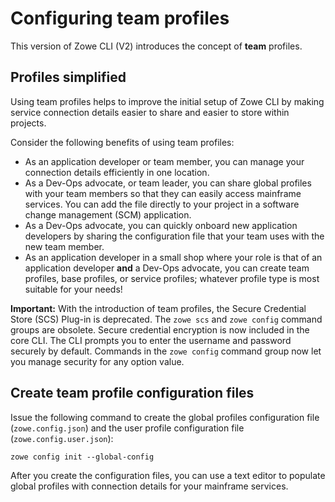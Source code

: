 # Configuring team profiles

This version of Zowe CLI (V2) introduces the concept of **team** profiles.

## Profiles simplified

Using team profiles helps to improve the initial setup of Zowe CLI by making service connection details easier to share and easier to store within projects.

Consider the following benefits of using team profiles:

- As an application developer or team member, you can manage your connection details efficiently in one location.
- As a Dev-Ops advocate, or team leader, you can share global profiles with your team members so that they can easily access mainframe services. You can add the file directly to your project in a software change management (SCM) application.
- As a Dev-Ops advocate, you can quickly onboard new application developers by sharing the configuration file that your team uses with the new team member.
- As an application developer in a small shop where your role is that of an application developer **and** a Dev-Ops advocate, you can create team profiles, base profiles, or service profiles; whatever profile type is most suitable for your needs!  

**Important:** With the introduction of team profiles, the Secure Credential Store (SCS) Plug-in is deprecated. The `zowe scs` and `zowe config` command groups are obsolete. Secure credential encryption is now included in the core CLI. The CLI prompts you to enter the username and password securely by default. Commands in the `zowe config` command group now let you manage security for any option value.

## Create team profile configuration files

Issue the following command to create the global profiles configuration file (`zowe.config.json`) and the user profile configuration file (`zowe.config.user.json`):

```
zowe config init --global-config 
```

After you create the configuration files, you can use a text editor to populate global profiles with connection details for your mainframe services.
